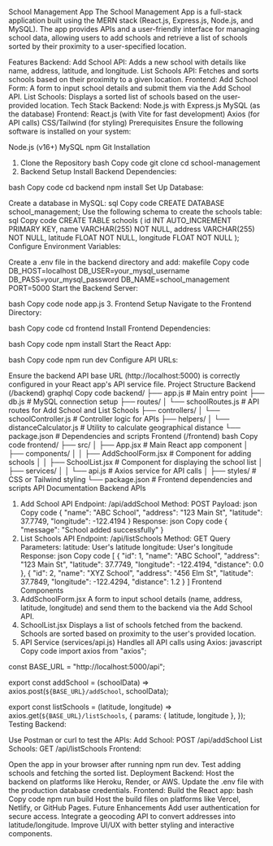 School Management App
The School Management App is a full-stack application built using the MERN stack (React.js, Express.js, Node.js, and MySQL). The app provides APIs and a user-friendly interface for managing school data, allowing users to add schools and retrieve a list of schools sorted by their proximity to a user-specified location.

Features
Backend:
Add School API: Adds a new school with details like name, address, latitude, and longitude.
List Schools API: Fetches and sorts schools based on their proximity to a given location.
Frontend:
Add School Form: A form to input school details and submit them via the Add School API.
List Schools: Displays a sorted list of schools based on the user-provided location.
Tech Stack
Backend:
Node.js with Express.js
MySQL (as the database)
Frontend:
React.js (with Vite for fast development)
Axios (for API calls)
CSS/Tailwind (for styling)
Prerequisites
Ensure the following software is installed on your system:

Node.js (v16+)
MySQL
npm
Git
Installation
1. Clone the Repository
bash
Copy code
git clone <repository-url>
cd school-management
2. Backend Setup
Install Backend Dependencies:

bash
Copy code
cd backend
npm install
Set Up Database:

Create a database in MySQL:
sql
Copy code
CREATE DATABASE school_management;
Use the following schema to create the schools table:
sql
Copy code
CREATE TABLE schools (
    id INT AUTO_INCREMENT PRIMARY KEY,
    name VARCHAR(255) NOT NULL,
    address VARCHAR(255) NOT NULL,
    latitude FLOAT NOT NULL,
    longitude FLOAT NOT NULL
);
Configure Environment Variables:

Create a .env file in the backend directory and add:
makefile
Copy code
DB_HOST=localhost
DB_USER=your_mysql_username
DB_PASS=your_mysql_password
DB_NAME=school_management
PORT=5000
Start the Backend Server:

bash
Copy code
node app.js
3. Frontend Setup
Navigate to the Frontend Directory:

bash
Copy code
cd frontend
Install Frontend Dependencies:

bash
Copy code
npm install
Start the React App:

bash
Copy code
npm run dev
Configure API URLs:

Ensure the backend API base URL (http://localhost:5000) is correctly configured in your React app's API service file.
Project Structure
Backend (/backend)
graphql
Copy code
backend/
├── app.js                     # Main entry point
├── db.js                      # MySQL connection setup
├── routes/
│   └── schoolRoutes.js        # API routes for Add School and List Schools
├── controllers/
│   └── schoolController.js    # Controller logic for APIs
├── helpers/
│   └── distanceCalculator.js  # Utility to calculate geographical distance
└── package.json               # Dependencies and scripts
Frontend (/frontend)
bash
Copy code
frontend/
├── src/
│   ├── App.jsx                # Main React app component
│   ├── components/
│   │   ├── AddSchoolForm.jsx  # Component for adding schools
│   │   ├── SchoolList.jsx     # Component for displaying the school list
│   ├── services/
│   │   └── api.js             # Axios service for API calls
│   ├── styles/                # CSS or Tailwind styling
└── package.json               # Frontend dependencies and scripts
API Documentation
Backend APIs
1. Add School API
Endpoint: /api/addSchool
Method: POST
Payload:
json
Copy code
{
  "name": "ABC School",
  "address": "123 Main St",
  "latitude": 37.7749,
  "longitude": -122.4194
}
Response:
json
Copy code
{
  "message": "School added successfully"
}
2. List Schools API
Endpoint: /api/listSchools
Method: GET
Query Parameters:
latitude: User's latitude
longitude: User's longitude
Response:
json
Copy code
[
  {
    "id": 1,
    "name": "ABC School",
    "address": "123 Main St",
    "latitude": 37.7749,
    "longitude": -122.4194,
    "distance": 0.0
  },
  {
    "id": 2,
    "name": "XYZ School",
    "address": "456 Elm St",
    "latitude": 37.7849,
    "longitude": -122.4294,
    "distance": 1.2
  }
]
Frontend Components
1. AddSchoolForm.jsx
A form to input school details (name, address, latitude, longitude) and send them to the backend via the Add School API.
2. SchoolList.jsx
Displays a list of schools fetched from the backend.
Schools are sorted based on proximity to the user's provided location.
3. API Service (services/api.js)
Handles all API calls using Axios:
javascript
Copy code
import axios from "axios";

const BASE_URL = "http://localhost:5000/api";

export const addSchool = (schoolData) => axios.post(`${BASE_URL}/addSchool`, schoolData);

export const listSchools = (latitude, longitude) =>
  axios.get(`${BASE_URL}/listSchools`, {
    params: { latitude, longitude },
  });
Testing
Backend:

Use Postman or curl to test the APIs:
Add School: POST /api/addSchool
List Schools: GET /api/listSchools
Frontend:

Open the app in your browser after running npm run dev.
Test adding schools and fetching the sorted list.
Deployment
Backend:
Host the backend on platforms like Heroku, Render, or AWS.
Update the .env file with the production database credentials.
Frontend:
Build the React app:
bash
Copy code
npm run build
Host the build files on platforms like Vercel, Netlify, or GitHub Pages.
Future Enhancements
Add user authentication for secure access.
Integrate a geocoding API to convert addresses into latitude/longitude.
Improve UI/UX with better styling and interactive components.
